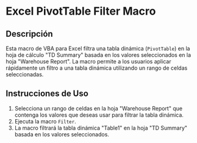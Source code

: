 # Excel PivotTable Filter Macro

## Descripción

Esta macro de VBA para Excel filtra una tabla dinámica (`PivotTable`) en la hoja de cálculo "TD Summary" basada en los valores seleccionados en la hoja "Warehouse Report". La macro permite a los usuarios aplicar rápidamente un filtro a una tabla dinámica utilizando un rango de celdas seleccionadas.

## Instrucciones de Uso

1. Selecciona un rango de celdas en la hoja "Warehouse Report" que contenga los valores que deseas usar para filtrar la tabla dinámica.
2. Ejecuta la macro `Filter`.
3. La macro filtrará la tabla dinámica "Table1" en la hoja "TD Summary" basada en los valores seleccionados.
